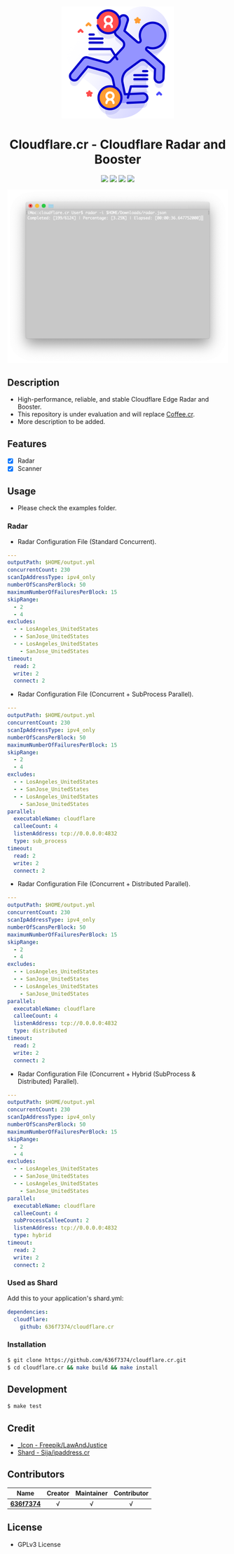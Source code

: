 <div align = "center"><img src="images/icon.png" width="256" height="256" /></div>

<div align = "center">
  <h1>Cloudflare.cr - Cloudflare Radar and Booster</h1>
</div>

<p align="center">
  <a href="https://crystal-lang.org">
    <img src="https://img.shields.io/badge/built%20with-crystal-000000.svg" /></a>
  <a href="https://github.com/636f7374/cloudflare.cr/actions">
    <img src="https://github.com/636f7374/cloudflare.cr/workflows/Continuous%20Integration/badge.svg" /></a>
  <a href="https://github.com/636f7374/cloudflare.cr/releases">
    <img src="https://img.shields.io/github/release/636f7374/cloudflare.cr.svg" /></a>
  <a href="https://github.com/636f7374/cloudflare.cr/blob/master/license">
    <img src="https://img.shields.io/github/license/636f7374/cloudflare.cr.svg"></a>
</p>

<div align = "center"><a href="#"><img src="images/terminal.png"></a></div>

## Description

* High-performance, reliable, and stable Cloudflare Edge Radar and Booster.
* This repository is under evaluation and will replace [Coffee.cr](https://github.com/636f7374/coffee.cr).
* More description to be added.

## Features

* [X] Radar
* [X] Scanner

## Usage

* Please check the examples folder.

### Radar

* Radar Configuration File (Standard Concurrent).

```yaml
---
outputPath: $HOME/output.yml
concurrentCount: 230
scanIpAddressType: ipv4_only
numberOfScansPerBlock: 50
maximumNumberOfFailuresPerBlock: 15
skipRange:
  - 2
  - 4
excludes:
  - - LosAngeles_UnitedStates
  - - SanJose_UnitedStates
  - - LosAngeles_UnitedStates
    - SanJose_UnitedStates
timeout:
  read: 2
  write: 2
  connect: 2
```

* Radar Configuration File (Concurrent + SubProcess Parallel).

```yaml
---
outputPath: $HOME/output.yml
concurrentCount: 230
scanIpAddressType: ipv4_only
numberOfScansPerBlock: 50
maximumNumberOfFailuresPerBlock: 15
skipRange:
  - 2
  - 4
excludes:
  - - LosAngeles_UnitedStates
  - - SanJose_UnitedStates
  - - LosAngeles_UnitedStates
    - SanJose_UnitedStates
parallel:
  executableName: cloudflare
  calleeCount: 4
  listenAddress: tcp://0.0.0.0:4832
  type: sub_process
timeout:
  read: 2
  write: 2
  connect: 2
```

* Radar Configuration File (Concurrent + Distributed Parallel).

```yaml
---
outputPath: $HOME/output.yml
concurrentCount: 230
scanIpAddressType: ipv4_only
numberOfScansPerBlock: 50
maximumNumberOfFailuresPerBlock: 15
skipRange:
  - 2
  - 4
excludes:
  - - LosAngeles_UnitedStates
  - - SanJose_UnitedStates
  - - LosAngeles_UnitedStates
    - SanJose_UnitedStates
parallel:
  executableName: cloudflare
  calleeCount: 4
  listenAddress: tcp://0.0.0.0:4832
  type: distributed
timeout:
  read: 2
  write: 2
  connect: 2
```

* Radar Configuration File (Concurrent + Hybrid (SubProcess & Distributed) Parallel).

```yaml
---
outputPath: $HOME/output.yml
concurrentCount: 230
scanIpAddressType: ipv4_only
numberOfScansPerBlock: 50
maximumNumberOfFailuresPerBlock: 15
skipRange:
  - 2
  - 4
excludes:
  - - LosAngeles_UnitedStates
  - - SanJose_UnitedStates
  - - LosAngeles_UnitedStates
    - SanJose_UnitedStates
parallel:
  executableName: cloudflare
  calleeCount: 4
  subProcessCalleeCount: 2
  listenAddress: tcp://0.0.0.0:4832
  type: hybrid
timeout:
  read: 2
  write: 2
  connect: 2
```

### Used as Shard

Add this to your application's shard.yml:

```yaml
dependencies:
  cloudflare:
    github: 636f7374/cloudflare.cr
```

### Installation

```bash
$ git clone https://github.com/636f7374/cloudflare.cr.git
$ cd cloudflare.cr && make build && make install
```

## Development

```bash
$ make test
```

## Credit

* [\_Icon - Freepik/LawAndJustice](https://www.flaticon.com/packs/law-and-justice-62)
* [Shard - Sija/ipaddress.cr](https://github.com/sija/ipaddress.cr)

## Contributors

|Name|Creator|Maintainer|Contributor|
|:---:|:---:|:---:|:---:|
|**[636f7374](https://github.com/636f7374)**|√|√|√|

## License

* GPLv3 License

